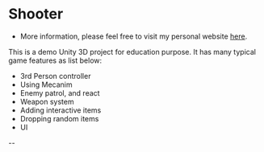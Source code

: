 # Shooter

- More information, please feel free to visit my personal website [here](https://hanhonglei.github.io/).

This is a demo Unity 3D project for education purpose.
It has many typical game features as list below:
- 3rd Person controller
- Using Mecanim
- Enemy patrol, and react
- Weapon system
- Adding interactive items
- Dropping random items
- UI

--